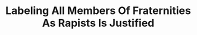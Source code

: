 ---
title: Labeling All Members Of Fraternities As Rapists Is Justified
layout: video
cat: videos
cat2: commentary
ytid: EDZNTVfU_60
---
